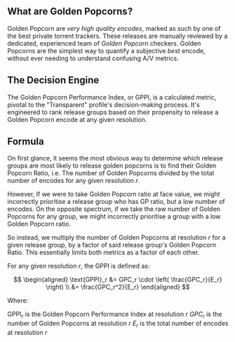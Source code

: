 ## What are Golden Popcorns?

Golden Popcorn are *very high quality encodes*, marked as such by one of the best private torrent trackers. These releases are manually reviewed by a dedicated, experienced team of *Golden Popcorn* checkers. Golden Popcorns are the simplest way to quantify a subjective *best* encode, without ever needing to understand confusing A/V metrics. 
## The Decision Engine

The Golden Popcorn Performance Index, or GPPI,  is a calculated metric, pivotal to the "Transparent" profile's decision-making process. It's engineered to rank release groups based on their propensity to release a Golden Popcorn encode at any given resolution. 
## Formula

On first glance, it seems the most obvious way to determine which release groups are most likely to release golden popcorns is to find their Golden Popcorn Ratio, i.e. The number of Golden Popcorns divided by the total number of encodes for any given resolution *r*.

However,  If we were to take Golden Popcorn ratio at face value, we might incorrectly prioritise a release group who has GP ratio, but a low number of encodes. On the opposite spectrum, if we take the raw number of Golden Popcorns for any group, we might incorrectly prioritise a group with a low Golden Popcorn ratio.

So instead, we multiply the number of Golden Popcorns at resolution *r* for a given release group, by a factor of said release group's Golden Popcorn Ratio. This essentially limits both metrics as a factor of each other. 

For any given resolution *r*, the GPPI is defined as:

$$
\begin{aligned}
\text{GPPI}_r &= GPC_r \cdot \left( \frac{GPC_r}{E_r} \right) \\
              &= \frac{GPC_r^2}{E_r}
\end{aligned}
$$

Where:

$\text{GPPI}_r$ is the Golden Popcorn Performance Index at resolution $r$
$GPC_r$ is the number of Golden Popcorns at resolution $r$
$E_r$ is the total number of encodes at resolution $r$
